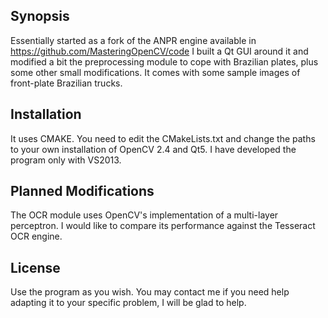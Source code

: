 ## Synopsis

Essentially started as a fork of the ANPR engine available in https://github.com/MasteringOpenCV/code
I built a Qt GUI around it and modified a bit the preprocessing module to cope with Brazilian plates, plus some other small modifications.
It comes with some sample images of front-plate Brazilian trucks.

## Installation

It uses CMAKE. You need to edit the CMakeLists.txt and change the paths to your own installation of OpenCV 2.4 and Qt5.
I have developed the program only with VS2013.

## Planned Modifications

The OCR module uses OpenCV's implementation of a multi-layer perceptron. 
I would like to compare its performance against the Tesseract OCR engine.

## License

Use the program as you wish.
You may contact me if you need help adapting it to your specific problem, I will be glad to help.

